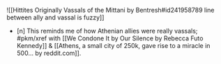 ![[Hittites Originally Vassals of the Mittani by Bentresh#id241958789 line between ally and vassal is fuzzy]]
- [n] This reminds me of how Athenian allies were really vassals; #pkm/xref with [[We Condone It by Our Silence by Rebecca Futo Kennedy]] & [[Athens, a small city of 250k, gave rise to a miracle in 500... by reddit.com]].
